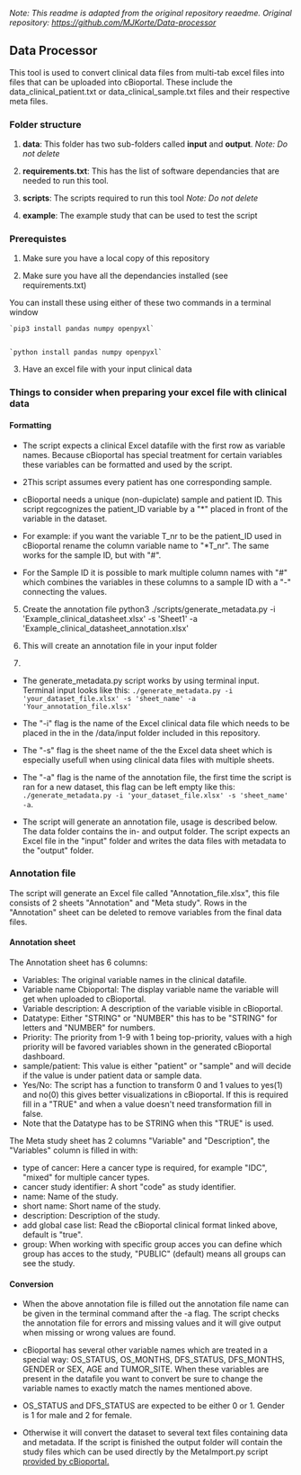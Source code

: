 _Note: This readme is adapted from the original repository reaedme. Original repository: https://github.com/MJKorte/Data-processor_

## Data Processor 

This tool is used to convert clinical data files from multi-tab excel files into files that can be uploaded into cBioportal. These include the data_clinical_patient.txt or data_clinical_sample.txt files and their respective meta files. 

### Folder structure 

1. **data**: This folder has two sub-folders called **input** and **output**. 
*Note: Do not delete*

2. **requirements.txt**: This has the list of software dependancies that are needed to run this tool. 

3. **scripts**: The scripts required to run this tool
*Note: Do not delete*

4. **example**: The example study that can be used to test the script


### Prerequistes

1. Make sure you have a local copy of this repository

2. Make sure you have all the dependancies installed (see requirements.txt)

You can install these using either of these two commands in a terminal window
	
	`pip3 install pandas numpy openpyxl`
	

	`python install pandas numpy openpyxl`

3. Have an excel file with your input clinical data 

### Things to consider when preparing your excel file with clinical data 

#### Formatting
* The script expects a clinical Excel datafile with the first row as variable names. Because cBioportal has special treatment for certain variables these variables can be formatted and used by the script. 

* 2This script assumes every patient has one corresponding sample. 

* cBioportal needs a unique (non-dupiclate) sample and patient ID. This script regcognizes the patient_ID variable by a "\*" placed in front of the variable in the dataset. 

* For example: if you want the variable T_nr to be the patient_ID used in cBioportal rename the column variable name to "\*T_nr". The same works for the sample ID, but with "#". 

* For the Sample ID it is possible to mark multiple column names with "#" which combines the variables in these columns to a sample ID with a "-" connecting the values.


5. Create the annotation file 
python3 ./scripts/generate_metadata.py -i 'Example_clinical_datasheet.xlsx' -s 'Sheet1' -a 'Example_clinical_datasheet_annotation.xlsx'

6. This will create an annotation file in your input folder 

7. 


* The generate_metadata.py script works by using terminal input. Terminal input looks like this: `./generate_metadata.py -i 'your_dataset_file.xlsx' -s 'sheet_name' -a 'Your_annotation_file.xlsx'`
* The "-i" flag is the name of the Excel clinical data file which needs to be placed in the in the /data/input folder included in this repository.
* The "-s" flag is the sheet name of the the Excel data sheet which is especially usefull when using clinical data files with multiple sheets.
* The "-a" flag is the name of the annotation file, the first time the script is ran for a new dataset, this flag can be left empty like this: `./generate_metadata.py -i 'your_dataset_file.xlsx' -s 'sheet_name' -a`. 

* The script will generate an annotation file, usage is described below. The data folder contains the in- and output folder. The script expects an Excel file in the "input" folder and writes the data files with metadata to the "output" folder.

### Annotation file




The script will generate an Excel file called "Annotation_file.xlsx", this file consists of 2 sheets "Annotation" and "Meta study". Rows in the "Annotation" sheet can be deleted to remove variables from the final data files.

#### Annotation sheet
The Annotation sheet has 6 columns:

* Variables:                  The original variable names in the clinical datafile.
* Variable name Cbioportal:   The display variable name the variable will get when uploaded to cBioportal.
* Variable description:       A description of the variable visible in cBioportal.
* Datatype:                   Either "STRING" or "NUMBER" this has to be "STRING" for letters and "NUMBER" for numbers.
* Priority:                   The priority from 1-9 with 1 being top-priority, values with a high priority will be favored variables shown in the generated cBioportal dashboard.
* sample/patient:             This value is either "patient" or "sample" and will decide if the value is under patient data or sample data.
* Yes/No:                     The script has a function to transform 0 and 1 values to yes(1) and no(0) this gives better visualizations in cBioportal. If this is required fill in a "TRUE" and when a value doesn't need transformation fill in false. 
* Note that the Datatype has to be STRING when this "TRUE" is used.

The Meta study sheet has 2 columns "Variable" and "Description", the "Variables" column is filled in with:
* type of cancer:             Here a cancer type is required, for example "IDC", "mixed" for multiple cancer types.
* cancer study identifier:    A short "code" as study identifier.
* name:                       Name of the study.
* short name:                 Short name of the study.
* description:                Description of the study.
* add global case list:       Read the cBioportal clinical format linked above, default is "true".
* group:                      When working with specific group acces you can define which group has acces to the study, "PUBLIC" (default) means all groups can see the study.

#### Conversion
* When the above annotation file is filled out the annotation file name can be given in the terminal command after the -a flag. The script checks the annotation file for errors and missing values and it will give output when missing or wrong values are found. 

* cBioportal has several other variable names which are treated in a special way: OS_STATUS, OS_MONTHS, DFS_STATUS, DFS_MONTHS, GENDER or SEX, AGE and TUMOR_SITE. When these variables are present in the datafile you want to convert be sure to change the variable names to exactly match the names mentioned above. 

* OS_STATUS and DFS_STATUS are expected to be either 0 or 1. Gender is 1 for male and 2 for female.


* Otherwise it will convert the dataset to several text files containing data and metadata. If the script is finished the output folder will contain the study files which can be used directly by the MetaImport.py script [provided by cBioportal.](https://docs.cbioportal.org/5.1-data-loading/data-loading/using-the-metaimport-script)
